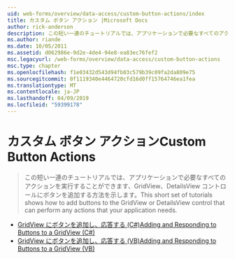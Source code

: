 ```yaml
---
uid: web-forms/overview/data-access/custom-button-actions/index
title: カスタム ボタン アクション |Microsoft Docs
author: rick-anderson
description: この短い一連のチュートリアルでは、アプリケーションで必要なすべてのアクションを実行することができます、GridView、DetailsView コントロールにボタンを追加する方法を示します。
ms.author: riande
ms.date: 10/05/2011
ms.assetid: d062986e-9d2e-4de4-94e8-ea83ec76fef2
msc.legacyurl: /web-forms/overview/data-access/custom-button-actions
msc.type: chapter
ms.openlocfilehash: f1e03432d543d94fb03c579b39c09fa2da809e75
ms.sourcegitcommit: 0f1119340e4464720cfd16d0ff15764746ea1fea
ms.translationtype: MT
ms.contentlocale: ja-JP
ms.lasthandoff: 04/09/2019
ms.locfileid: "59399178"
---
```

# <a name="custom-button-actions"></a><span data-ttu-id="4d7c0-103">カスタム ボタン アクション</span><span class="sxs-lookup"><span data-stu-id="4d7c0-103">Custom Button Actions</span></span>

> <span data-ttu-id="4d7c0-104">この短い一連のチュートリアルでは、アプリケーションで必要なすべてのアクションを実行することができます、GridView、DetailsView コントロールにボタンを追加する方法を示します。</span><span class="sxs-lookup"><span data-stu-id="4d7c0-104">This short set of tutorials shows how to add buttons to the GridView or DetailsView control that can perform any actions that your application needs.</span></span>


- [<span data-ttu-id="4d7c0-105">GridView にボタンを追加し、応答する (C#)</span><span class="sxs-lookup"><span data-stu-id="4d7c0-105">Adding and Responding to Buttons to a GridView (C#)</span></span>](adding-and-responding-to-buttons-to-a-gridview-cs.md)
- [<span data-ttu-id="4d7c0-106">GridView にボタンを追加し、応答する (VB)</span><span class="sxs-lookup"><span data-stu-id="4d7c0-106">Adding and Responding to Buttons to a GridView (VB)</span></span>](adding-and-responding-to-buttons-to-a-gridview-vb.md)
